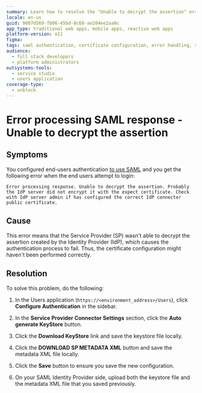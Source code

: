```yaml
---
summary: Learn how to resolve the "Unable to decrypt the assertion" error in OutSystems 11 (O11) when configuring SAML authentication.
locale: en-us
guid: 9807d569-fb06-45bd-8c68-ae204ee2aa8c
app_type: traditional web apps, mobile apps, reactive web apps
platform-version: o11
figma:
tags: saml authentication, certificate configuration, error handling, security, user authentication
audience:
  - full stack developers
  - platform administrators
outsystems-tools:
  - service studio
  - users application
coverage-type:
  - unblock
---
```


# Error processing SAML response - Unable to decrypt the assertion

## Symptoms

You configured end-users authentication [to use SAML](https://success.outsystems.com/Documentation/11/Developing_an_Application/Secure_the_Application/End_Users/End_Users_Authentication/Configure_SAML_2.0_Authentication) and you get the following error when the end users attempt to login:

`Error processing response. Unable to decrypt the assertion. Probably the IdP server did not encrypt it with the expect certificate. Check with IdP server admin if has configured the correct IdP connector public certificate.​`

## Cause

This error means that the Service Provider (SP) wasn't able to decrypt the assertion created by the Identity Provider (IdP), which causes the authentication process to fail. Thus, the certificate configuration might haven't been performed correctly.

## Resolution

To solve this problem, do the following:

1. In the Users application (`https://<environment_address>/Users`), click **Configure Authentication** in the sidebar.

1. In the **Service Provider Connector Settings** section, click the **Auto generate KeyStore** button.

1. Click the **Download KeyStore** link and save the keystore file locally.

1. Click the **DOWNLOAD SP METADATA XML** button and save the metadata XML file locally.

1. Click the **Save** button to ensure you save the new configuration.

1. On your SAML Identity Provider side, upload both the keystore file and the metadata XML file that you saved previously.
